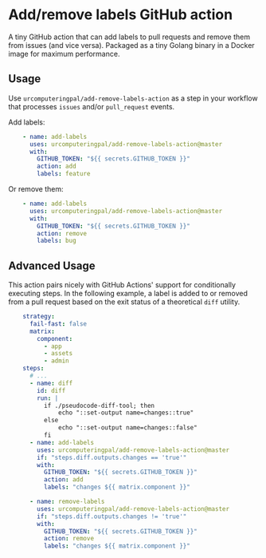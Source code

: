 # Add/remove labels GitHub action

A tiny GitHub action that can add labels to pull requests and remove them from issues (and vice versa). Packaged as a tiny Golang binary in a Docker image for maximum performance.

## Usage

Use `urcomputeringpal/add-remove-labels-action` as a step in your workflow that processes `issues` and/or `pull_request` events.

Add labels:

```yaml
    - name: add-labels
      uses: urcomputeringpal/add-remove-labels-action@master
      with:
        GITHUB_TOKEN: "${{ secrets.GITHUB_TOKEN }}"
        action: add
        labels: feature
```

Or remove them:

```yaml
    - name: add-labels
      uses: urcomputeringpal/add-remove-labels-action@master
      with:
        GITHUB_TOKEN: "${{ secrets.GITHUB_TOKEN }}"
        action: remove
        labels: bug
```


## Advanced Usage 

This action pairs nicely with GitHub Actions' support for conditionally executing steps. In the following example, a label is added to or removed from a pull request based on the exit status of a theoretical `diff` utility.

```yaml
    strategy:
      fail-fast: false
      matrix:
        component:
          - app
          - assets
          - admin
    steps:
      # ...
      - name: diff
        id: diff
        run: |
          if ./pseudocode-diff-tool; then
              echo "::set-output name=changes::true"
          else
              echo "::set-output name=changes::false"
          fi
      - name: add-labels
        uses: urcomputeringpal/add-remove-labels-action@master
        if: "steps.diff.outputs.changes == 'true'"
        with:
          GITHUB_TOKEN: "${{ secrets.GITHUB_TOKEN }}"
          action: add
          labels: "changes ${{ matrix.component }}"

      - name: remove-labels
        uses: urcomputeringpal/add-remove-labels-action@master
        if: "steps.diff.outputs.changes != 'true'"
        with:
          GITHUB_TOKEN: "${{ secrets.GITHUB_TOKEN }}"
          action: remove
          labels: "changes ${{ matrix.component }}"
```

